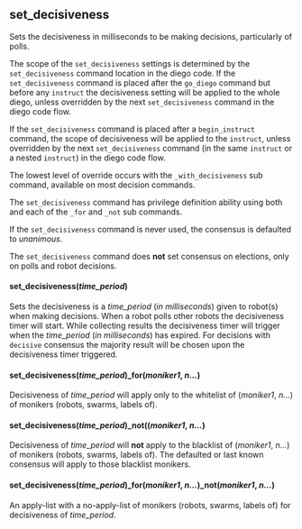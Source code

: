 ## set_decisiveness
Sets the decisiveness in milliseconds to be making decisions, particularly of polls.

The scope of the ```set_decisiveness```  settings is determined by the ```set_decisiveness``` command location in the diego code.  If the ```set_decisiveness``` command is placed after the ```go_diego``` command but before any ```instruct``` the decisiveness setting will be applied to the whole diego, unless overridden by the next ```set_decisiveness``` command in the diego code flow.

If the ```set_decisiveness``` command is placed after a ```begin_instruct``` command, the scope of decisiveness will be applied to the ```instruct```, unless overridden by the next ```set_decisiveness``` command (in the same ```instruct``` or a nested ```instruct```) in the diego code flow.

The lowest level of override occurs with the ```_with_decisiveness``` sub command, available on most decision commands.

The ```set_decisiveness``` command has privilege definition ability using both and each of the ```_for``` and  ```_not``` sub commands.

If the  ```set_decisiveness``` command is never used, the consensus is defaulted to *unanimous*.

The ```set_decisiveness``` command does **not** set consensus on elections, only on polls and robot decisions.

#### set_decisiveness(*time_period*)
Sets the decisiveness is a *time_period* (*in milliseconds*) given to robot(s) when making decisions.  When a robot polls other robots the decisiveness timer will start.  While collecting results the decisiveness timer will trigger when the *time_period* (*in milliseconds*) has expired.  For decisions with  ```decisive```  consensus the majority result will be chosen upon the decisiveness timer triggered.
#### set_decisiveness(*time_period*)_for(*moniker1*, *n...*)
Decisiveness of *time_period* will apply only to the whitelist of (*moniker1*, *n...*) of monikers (robots, swarms, labels of).
#### set_decisiveness(*time_period*)_not((*moniker1*, *n...*)
Decisiveness of *time_period* will **not** apply to the blacklist of (*moniker1*, *n...*) of monikers (robots, swarms, labels of).  The defaulted or last known consensus will apply to those blacklist monikers.
#### set_decisiveness(*time_period*)_for(*moniker1*, *n...*)_not(*moniker1*, *n...*)
An apply-list with a no-apply-list of monikers (robots, swarms, labels of) for decisiveness of *time_period*.